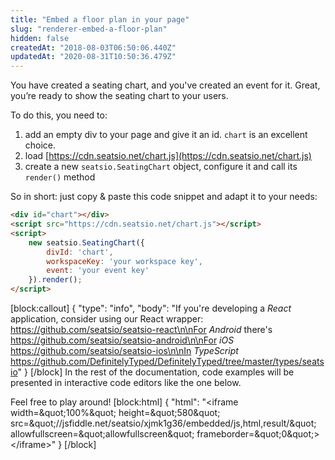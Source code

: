 ```yaml
---
title: "Embed a floor plan in your page"
slug: "renderer-embed-a-floor-plan"
hidden: false
createdAt: "2018-08-03T06:50:06.440Z"
updatedAt: "2020-08-31T10:50:36.479Z"
---
```

You have created a seating chart, and you&#39;ve created an event for it. Great, you’re ready to show the seating chart to your users.

To do this, you need to: 

1. add an empty div to your page and give it an id. `chart` is an excellent choice.
2. load [https://cdn.seatsio.net/chart.js](https://cdn.seatsio.net/chart.js)
3. create a new `seatsio.SeatingChart` object, configure it and call its `render()` method

So in short: just copy &amp; paste this code snippet and adapt it to your needs: 
```html
<div id="chart"></div>
<script src="https://cdn.seatsio.net/chart.js"></script>
<script>
    new seatsio.SeatingChart({
        divId: 'chart',
        workspaceKey: 'your workspace key',
        event: 'your event key'
    }).render();
</script>
```

[block:callout]
{
  &quot;type&quot;: &quot;info&quot;,
  &quot;body&quot;: &quot;If you&#39;re developing a *React* application, consider using our React wrapper: https://github.com/seatsio/seatsio-react\n\nFor *Android* there&#39;s https://github.com/seatsio/seatsio-android\n\nFor *iOS* https://github.com/seatsio/seatsio-ios\n\nIn *TypeScript* https://github.com/DefinitelyTyped/DefinitelyTyped/tree/master/types/seatsio&quot;
}
[/block]
In the rest of the documentation, code examples will be presented in interactive code editors like the one below. 

Feel free to play around! 
[block:html]
{
  &quot;html&quot;: &quot;&lt;iframe width=\&quot;100%\&quot; height=\&quot;580\&quot; src=\&quot;//jsfiddle.net/seatsio/xjmk1g36/embedded/js,html,result/\&quot; allowfullscreen=\&quot;allowfullscreen\&quot; frameborder=\&quot;0\&quot;&gt;&lt;/iframe&gt;&quot;
}
[/block]
